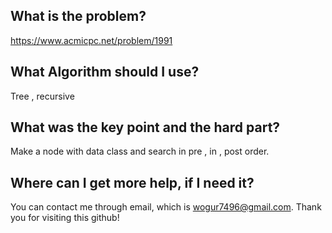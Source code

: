 ## What is the problem?

<https://www.acmicpc.net/problem/1991>

## What Algorithm should I use?

Tree , recursive

## What was the key point and the hard part?

Make a node with data class and search in pre , in , post order.

## Where can I get more help, if I need it?

You can contact me through email, which is wogur7496@gmail.com.
Thank you for visiting this github!

